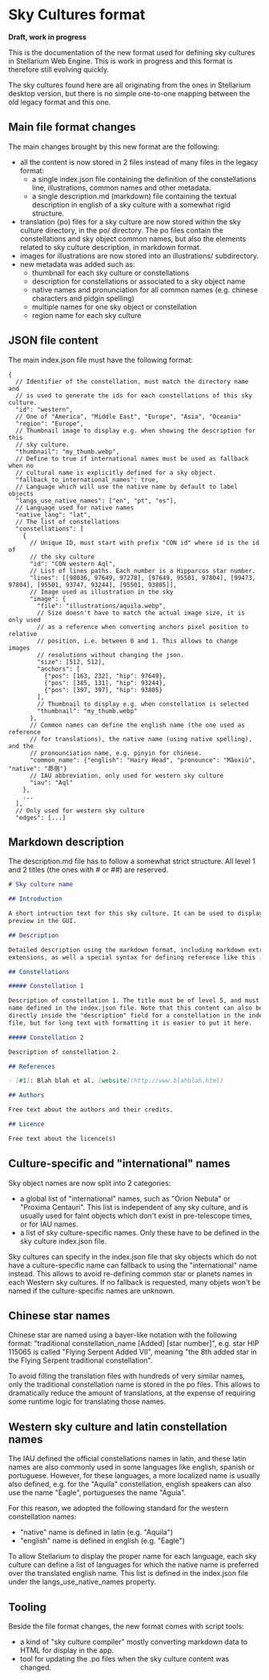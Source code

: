 # Sky Cultures format

**Draft, work in progress**

This is the documentation of the new format used for defining sky cultures in
Stellarium Web Engine. This is work in progress and this format is therefore
still evolving quickly.

The sky cultures found here are all originating from the ones in Stellarium
desktop version, but there is no simple one-to-one mapping between the old
legacy format and this one.

## Main file format changes

The main changes brought by this new format are the following:

- all the content is now stored in 2 files instead of many files in the legacy
  format:
  - a single index.json file containing the definition of the constellations
    line, illustrations, common names and other metadata.
  - a single description.md (markdown) file containing the textual description
    in english of a sky culture with a somewhat rigid structure.
- translation (po) files for a sky culture are now stored within the sky
  culture directory, in the po/ directory. The po files contain the
  constellations and sky object common names, but also the elements related to
  sky culture description, in markdown format.
- images for illustrations are now stored into an illustrations/ subdirectory.
- new metadata was added such as:
  - thumbnail for each sky culture or constellations
  - description for constellations or associated to a sky object name
  - native names and pronunciation for all common names (e.g. chinese
    characters and pidgin spelling)
  - multiple names for one sky object or constellation
  - region name for each sky culture

## JSON file content

The main index.json file must have the following format:

```
{
  // Identifier of the constellation, must match the directory name and
  // is used to generate the ids for each constellations of this sky culture.
  "id": "western",
  // One of "America", "Middle East", "Europe", "Asia", "Oceania"
  "region": "Europe",
  // Thumbnail image to display e.g. when showing the description for this
  // sky culture.
  "thumbnail": "my_thumb.webp",
  // Define to true if international names must be used as fallback when no
  // cultural name is explicitly defined for a sky object.
  "fallback_to_international_names": true,
  // Language which will use the native name by default to label objects
  "langs_use_native_names": ["en", "pt", "es"],
  // Language used for native names
  "native_lang": "lat",
  // The list of constellations
  "constellations": [
    {
      // Unique ID, must start with prefix "CON id" where id is the id of
      // the sky culture
      "id": "CON western Aql",
      // List of lines paths. Each number is a Hipparcos star number.
      "lines": [[98036, 97649, 97278], [97649, 95501, 97804], [99473, 97804], [95501, 93747, 93244], [95501, 93805]],
      // Image used as illustration in the sky
      "image": {
        "file": "illustrations/aquila.webp",
        // Size doesn't have to match the actual image size, it is only used
        // as a reference when converting anchors pixel position to relative
        // position, i.e. between 0 and 1. This allows to change images
        // resolutions without changing the json.
        "size": [512, 512],
        "anchors": [
          {"pos": [163, 232], "hip": 97649},
          {"pos": [385, 131], "hip": 93244},
          {"pos": [397, 397], "hip": 93805}
        ],
        // Thumbnail to display e.g. when constellation is selected
        "thumbnail": "my_thumb.webp"
      },
      // Common names can define the english name (the one used as reference
      // for translations), the native name (using native spelling), and the
      // pronounciation name, e.g. pinyin for chinese.
      "common_name": {"english": "Hairy Head", "pronounce": "Mǎoxiù", "native": "昴宿"}
      // IAU abbreviation, only used for western sky culture
      "iau": "Aql"
    },
    ...
  ],
  // Only used for western sky culture
  "edges": [...]
```

## Markdown description

The description.md file has to follow a somewhat strict structure.
All level 1 and 2 titles (the ones with # or ##) are reserved.

```markdown
# Sky culture name

## Introduction

A short intruction text for this sky culture. It can be used to display a quick
preview in the GUI.

## Description

Detailed description using the markdown format, including markdown extra
extensions, as well a special syntax for defining reference like this [#1].

## Constellations

##### Constellation 1

Description of constellation 1. The title must be of level 5, and must match the
name defined in the index.json file. Note that this content can also be put
directly inside the "description" field for a constellation in the index.json
file, but for long text with formatting it is easier to put it here.

##### Constellation 2

Description of constellation 2.

## References

- [#1]: Blah blah et al. [website](http://www.blahblah.html)

## Authors

Free text about the authors and their credits.

## Licence

Free text about the licence(s)
```

## Culture-specific and "international" names

Sky object names are now split into 2 categories:

- a global list of "international" names, such as "Orion Nebula" or
  "Proxima Centauri". This list is independent of any sky culture, and is
  usually used for faint objects which don't exist in pre-telescope times, or
  for IAU names.
- a list of sky culture-specific names. Only these have to be defined in
  the sky culture index.json file.

Sky cultures can specify in the index.json file that sky objects which do not
have a culture-specific name can fallback to using the "international" name
instead. This allows to avoid re-defining common star or planets names in each
Western sky cultures. If no fallback is requested, many objets won't be named
if the culture-specific names are unknown.

## Chinese star names

Chinese star are named using a bayer-like notation with the following format:
"traditional constellation_name [Added] [star number]", e.g. star HIP 115065 is
called "Flying Serpent Added VII", meaning "the 8th added star in the Flying
Serpent traditional constellation".

To avoid filling the translation files with hundreds of very similar names, only
the traditional constellation name is stored in the po files. This allows to
dramatically reduce the amount of translations, at the expense of requiring some
runtime logic for translating those names.

## Western sky culture and latin constellation names

The IAU defined the official constellations names in latin, and these latin
names are also commonly used in some languages like english, spanish or
portuguese. However, for these languages, a more localized name is usually also
defined, e.g. for the "Aquila" constellation, english speakers can also use the
name "Eagle", portugueses the name "Águia".

For this reason, we adopted the following standard for the western
constellation names:

- "native" name is defined in latin (e.g. "Aquila")
- "english" name is defined in english (e.g. "Eagle")

To allow Stellarium to display the proper name for each language, each sky
culture can define a list of languages for which the native name is preferred
over the translated english name. This list is defined in the index.json file
under the langs_use_native_names property.

## Tooling

Beside the file format changes, the new format comes with script tools:

- a kind of "sky culture compiler" mostly converting markdown data to HTML
  for display in the app.
- tool for updating the .po files when the sky culture content was changed.
